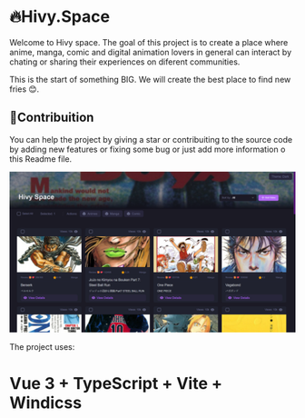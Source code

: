 # 🔥Hivy.Space
Welcome to Hivy space. The goal of this project is to create a place where anime, manga, comic and digital animation lovers in general can interact by chating or sharing their experiences on diferent communities.

This is the start of something BIG. We will create the best place to find new fries 😊.

## 🚀Contribuition
You can help the project by giving a star or contribuiting to the source code by adding new features or fixing some bug or just add more information o this Readme file.

![Hivy Space Screen shot](./screenshots/scshoot01.png)


The project uses:
# Vue 3 + TypeScript + Vite + Windicss
